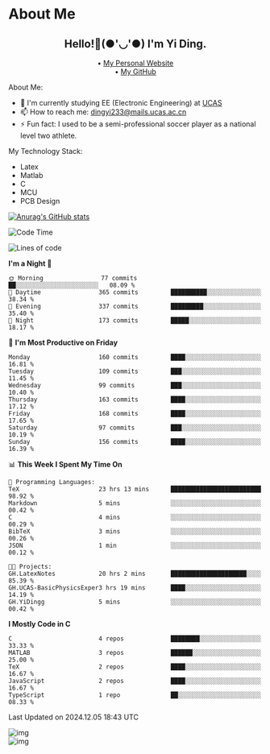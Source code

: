 # About Me

<h2 style="text-align:center;"> Hello!👋(●'◡'●) I'm Yi Ding.</h2>

<div style="text-align:center;">
  • <a href="https://yidingg.github.io/YiDingg">My Personal Website</a><br>
  • <a href="https://github.com/YiDingg">My GitHub</a>
</div>

About Me:
- 🔭 I'm currently studying EE (Electronic Engineering) at [UCAS](https://www.ucas.ac.cn/)
- 📫 How to reach me: dingyi233@mails.ucas.ac.cn
- ⚡ Fun fact: I used to be a semi-professional soccer player as a national level two athlete.

My Technology Stack:
- Latex
- Matlab
- C
- MCU
- PCB Design

[![Anurag's GitHub stats](https://github-readme-stats.vercel.app/api?username=YiDingg)](https://github.com/anuraghazra/github-readme-stats)

<!--START_SECTION:waka-->
![Code Time](http://img.shields.io/badge/Code%20Time-790%20hrs%2019%20mins-blue)

![Lines of code](https://img.shields.io/badge/From%20Hello%20World%20I%27ve%20Written-625.0%20thousand%20lines%20of%20code-blue)

**I'm a Night 🦉** 

```text
🌞 Morning                77 commits          ██░░░░░░░░░░░░░░░░░░░░░░░   08.09 % 
🌆 Daytime                365 commits         ██████████░░░░░░░░░░░░░░░   38.34 % 
🌃 Evening                337 commits         █████████░░░░░░░░░░░░░░░░   35.40 % 
🌙 Night                  173 commits         █████░░░░░░░░░░░░░░░░░░░░   18.17 % 
```
📅 **I'm Most Productive on Friday** 

```text
Monday                   160 commits         ████░░░░░░░░░░░░░░░░░░░░░   16.81 % 
Tuesday                  109 commits         ███░░░░░░░░░░░░░░░░░░░░░░   11.45 % 
Wednesday                99 commits          ███░░░░░░░░░░░░░░░░░░░░░░   10.40 % 
Thursday                 163 commits         ████░░░░░░░░░░░░░░░░░░░░░   17.12 % 
Friday                   168 commits         ████░░░░░░░░░░░░░░░░░░░░░   17.65 % 
Saturday                 97 commits          ███░░░░░░░░░░░░░░░░░░░░░░   10.19 % 
Sunday                   156 commits         ████░░░░░░░░░░░░░░░░░░░░░   16.39 % 
```


📊 **This Week I Spent My Time On** 

```text
💬 Programming Languages: 
TeX                      23 hrs 13 mins      █████████████████████████   98.92 % 
Markdown                 5 mins              ░░░░░░░░░░░░░░░░░░░░░░░░░   00.42 % 
C                        4 mins              ░░░░░░░░░░░░░░░░░░░░░░░░░   00.29 % 
BibTeX                   3 mins              ░░░░░░░░░░░░░░░░░░░░░░░░░   00.26 % 
JSON                     1 min               ░░░░░░░░░░░░░░░░░░░░░░░░░   00.12 % 

🐱‍💻 Projects: 
GH.LatexNotes            20 hrs 2 mins       █████████████████████░░░░   85.39 % 
GH.UCAS-BasicPhysicsExper3 hrs 19 mins       ████░░░░░░░░░░░░░░░░░░░░░   14.19 % 
GH.YiDingg               5 mins              ░░░░░░░░░░░░░░░░░░░░░░░░░   00.42 % 
```

**I Mostly Code in C** 

```text
C                        4 repos             ████████░░░░░░░░░░░░░░░░░   33.33 % 
MATLAB                   3 repos             ██████░░░░░░░░░░░░░░░░░░░   25.00 % 
TeX                      2 repos             ████░░░░░░░░░░░░░░░░░░░░░   16.67 % 
JavaScript               2 repos             ████░░░░░░░░░░░░░░░░░░░░░   16.67 % 
TypeScript               1 repo              ██░░░░░░░░░░░░░░░░░░░░░░░   08.33 % 
```




 Last Updated on 2024.12.05 18:43 UTC
<!--END_SECTION:waka-->

<!-- Coding activity over the last year -->
<div class='center'><img src='https://wakatime.com/share/@YiDingg/260601e0-8e46-41ab-9832-d4d0ae5fd0bd.svg' alt='img'/></div>

<!-- Languages over the last year -->
<div class='center'><img src='https://wakatime.com/share/@YiDingg/99546fa3-4cc3-4808-ab6e-13f38e27aba1.svg' alt='img'/></div>
